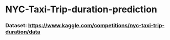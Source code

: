 # NYC-Taxi-Trip-duration-prediction

### Dataset: https://www.kaggle.com/competitions/nyc-taxi-trip-duration/data
